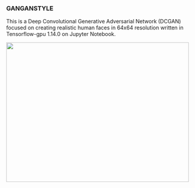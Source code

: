 <h3>GANGANSTYLE</h3>
<p class="">This is a Deep Convolutional Generative Adversarial Network (DCGAN) focused on creating realistic human faces in 64x64 resolution written in Tensorflow-gpu 1.14.0 on Jupyter Notebook.</p>
<p class=""><img src="https://static1.squarespace.com/static/5d8c1173d980a856238b719f/t/5de3a3a2f26533387a3d3b0d/1575199675253/batch4.png?format=1000w" alt="" width="488" height="373" />
